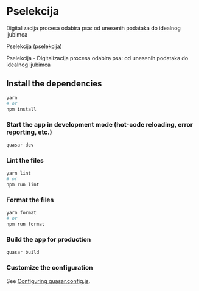 # Pselekcija

Digitalizacija procesa odabira psa: od unesenih podataka do idealnog ljubimca

Pselekcija (pselekcija)

Pselekcija - Digitalizacija procesa odabira psa: od unesenih podataka do idealnog ljubimca

## Install the dependencies

```bash
yarn
# or
npm install

```

### Start the app in development mode (hot-code reloading, error reporting, etc.)

```bash
quasar dev
```

### Lint the files

```bash
yarn lint
# or
npm run lint
```

### Format the files

```bash
yarn format
# or
npm run format
```

### Build the app for production

```bash
quasar build
```

### Customize the configuration

See [Configuring quasar.config.js](https://v2.quasar.dev/quasar-cli-vite/quasar-config-js).
